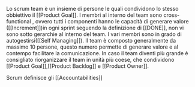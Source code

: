 Lo scrum team è un insieme di persone le quali condividono lo stesso obbiettivo il [[Product Goal]].
I membri al interno del team sono cross-functional , ovvero tutti i componenti hanno le capacità di generare valore ([[Increment]])in ogni sprint seguendo la definizione di [[DONE]], non vi sono sotto gerarchie al interno del team.
I vari membri sono in grado di autogestirsi([[Self Managing]]).
Il team è composto generalmente da massimo 10 persone, questo numero permette di generare valore e al contempo facilitare la comunicazione.
In caso il team diventi più grande è consigliato riorganizzare il team in unità più coese, che condividono [[Product Goal]],[[Product Backlog]] e [[Product Owner]].

Scrum definisce gli [[Accountabilities]]

